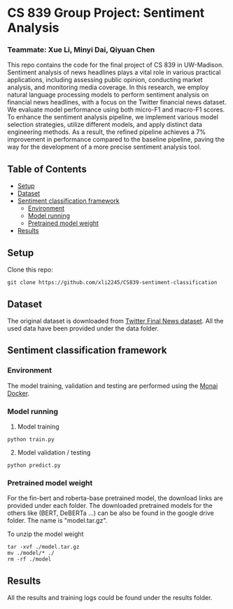 # CS 839 Group Project: Sentiment Analysis
### Teammate: Xue Li, Minyi Dai, Qiyuan Chen
This repo contains the code for the final project of CS 839 in UW-Madison. Sentiment analysis of news headlines plays a vital role in various practical applications, including assessing public opinion, conducting market analysis, and monitoring media coverage. In this research, we employ natural language processing models to perform sentiment analysis on financial news headlines, with a focus on the Twitter financial news dataset. We evaluate model performance using both micro-F1 and macro-F1 scores. To enhance the sentiment analysis pipeline, we implement various model selection strategies, utilize different models, and apply distinct data engineering methods. As a result, the refined pipeline achieves a 7% improvement in performance compared to the baseline pipeline, paving the way for the development of a more precise sentiment analysis tool.
## Table of Contents
- [Setup](#setup)
- [Dataset](#dataset)
- [Sentiment classification framework](#Sentiment-classification-framework)
  - [Environment](#environment)
  - [Model running](#model-running)
  - [Pretrained model weight](#model-weight)
- [Results](#Results)
## Setup
Clone this repo:
```
git clone https://github.com/xli2245/CS839-sentiment-classification
```
## Dataset
The original dataset is downloaded from [Twitter Final News dataset](https://huggingface.co/datasets/zeroshot/twitter-financial-news-sentiment). All the used data have been provided under the data folder.

## Sentiment classification framework
### Environment
The model training, validation and testing are performed using the [Monai Docker](https://hub.docker.com/r/projectmonai/monai).
### Model running
1.  Model training
```
python train.py
```
2. Model validation / testing
```
python predict.py
```
### Pretrained model weight
For the fin-bert and roberta-base pretrained model, the download links are provided under each folder. The downloaded pretrained models for the others like (BERT, DeBERTa ...) can be also be found in the google drive folder. The name is "model.tar.gz".

To unzip the model weight
```
tar -xvf ./model.tar.gz
mv ./model/* ./
rm -rf ./model
```

## Results
All the results and training logs could be found under the results folder.
